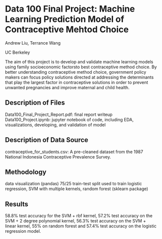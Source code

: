 # Data 100 Final Project: Machine Learning Prediction Model of Contraceptive Mehtod Choice 

Andrew Liu, Terrance Wang

UC Berkeley

The aim of this project is to develop and validate machine learning models using family socioeconomic factorsto best  contraceptive method choice. By better understanding contraceptive method choice, government policy makers can focus policy solutions directed at addressing the determinants that play the largest factor in contraceptive solutions in order to prevent unwanted pregnancies and improve maternal and child health.

## Description of Files
Data100_Final_Project_Report.pdf: final report writeup
Data100_Project.ipynb: jupyter notebook of code, including EDA, visualizations, developing, and validation of model

## Description of Data Source
contraceptive_for_students.csv: A pre-cleaned dataset from the 1987 National Indonesia Contraceptive Prevalence Survey.

## Methodology
data visualization (pandas)
75/25 train-test split used to train logistic regression, SVM with multiple kernels, random forest (sklearn package)

## Results
58.8% test accuracy for the SVM + rbf kernel, 57.2% test accuracy on the SVM + 2 degree polynomial kernel, 56.3% test accuracy on the SVM + linear kernel, 55% on random forest and 57.4% test accuracy on the logistic regression model.

